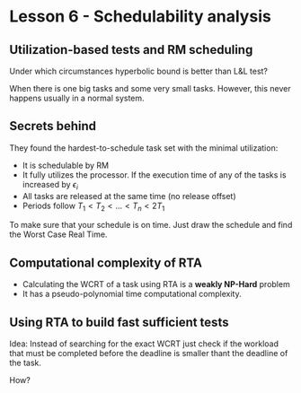 # Lesson 6 - Schedulability analysis

## Utilization-based tests and RM scheduling

Under which circumstances hyperbolic bound is better than L&L test?

When there is one big tasks and some very small tasks. However, this never happens usually in a normal system.

## Secrets behind

They found the hardest-to-schedule task set with the minimal utilization:
- It is schedulable by RM
- It fully utilizes the processor. If the execution time of any of the tasks is increased by $\epsilon_i$
- All tasks are released at the same time (no release offset)
- Periods follow $T_1 < T_2 < ... < T_n < 2T_1$

To make sure that your schedule is on time. Just draw the schedule and find the Worst Case Real Time.

## Computational complexity of RTA
- Calculating the WCRT of a task using RTA is a **weakly NP-Hard** problem
- It has a pseudo-polynomial time computational complexity.

## Using RTA to build fast sufficient tests
Idea: Instead of searching for the exact WCRT just check if the workload that must be completed before the deadline is smaller thant the deadline of the task.

How? 





